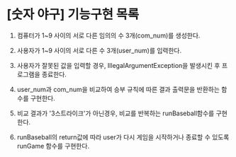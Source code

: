 # [숫자 야구] 기능구현 목록
 
1. 컴퓨터가 1~9 사이의 서로 다른 임의의 수 3개(com_num)를 생성한다.  


2. 사용자가 1~9 사이의 서로 다른 수 3개(user_num)를 입력한다.


3. 사용자가 잘못된 값을 입력할 경우, IllegalArgumentException을 발생시킨 후 프로그램을 종료한다.


4. user_num과 com_num을 비교하여 승부 규칙에 따른 결과 출력문을 반환하는 함수를 구현한다.


5. 비교 결과가 '3스트라이크'가 아닌경우, 비교를 반복하는 runBaseball함수를 구현한다.


6. runBaseball의 return값에 따라 user가 다시 게임을 시작하거나 종료할 수 있도록 runGame 함수를 구현한다. 




